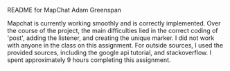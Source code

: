 README for MapChat
Adam Greenspan

Mapchat is currently working smoothly and is correctly implemented. Over the course of the project, the main difficulties lied in the correct coding of 'post', adding the listener, and creating the unique marker. I did not work with anyone in the class on this assignment. For outside sources, I used the provided sources, including the google api tutorial, and stackoverflow. I spent approximately 9 hours completing this assignment.
